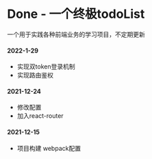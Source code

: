 # Done - 一个终极todoList
一个用于实践各种前端业务的学习项目，不定期更新

#### 2022-1-29
- 实现双token登录机制
- 实现路由鉴权

#### 2021-12-24
- 修改配置
- 加入react-router

#### 2021-12-15
- 项目构建 webpack配置